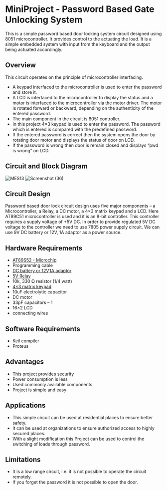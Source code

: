 # MiniProject - Password Based Gate Unlocking System
This is a simple password based door locking system circuit designed using 8051 microcontroller. It provides control to the actuating the load. It is a simple embedded system with input from the keyboard and the output being actuated accordingly.

## Overview
This circuit operates on the principle of microcontroller interfacing. 
- A keypad interfaced to the microcontroller is used to enter the password and store it. 
- A LCD is interfaced to the microcontroller to display the status and a motor is interfaced to the microcontroller via the motor driver. The motor is rotated forward or backward, depending on the authenticity of the entered password.
- The main component in the circuit is 8051 controller. 
- In this project 4×3 keypad is used to enter the password. The password which is entered is compared with the predefined password. 
- If the entered password is correct then the system opens the door by rotating door motor and displays the status of door on LCD. 
- If the password is wrong then door is remain closed and displays “pwd is wrong” on LCD.

## Circuit and Block Diagram

![MES13](https://user-images.githubusercontent.com/87115795/205324452-3b67d3d9-12e9-4549-b0f7-3dd88333c668.JPG)  ![Screenshot (36)](https://user-images.githubusercontent.com/87115795/205324490-355d7093-e62f-485c-b124-7a9d11b72695.png)

## Circuit Design
Password based door lock circuit design uses five major components – a Microcontroller, a Relay, a DC motor, a 4×3 matrix keypad and a LCD. Here AT89C51 microcontroller is used and it is an 8-bit controller. This controller requires a supply voltage of +5V DC. In order to provide regulated 5V DC voltage to the controller we need to use 7805 power supply circuit. We can use 9V DC battery or 12V, 1A adaptor as a power source.

## Hardware Requirements

- [AT89S52 - Microchip](https://www.microchip.com/en-us/product/AT89S52)
- Programming cable
- [DC battery or 12V,1A adaptor](https://en.wikipedia.org/wiki/Electric_battery)
- [5V Relay](https://www.elprocus.com/5v-relay-module/)
- 10k, 330 Ω resistor (1/4 watt)
- [4×3 matrix keypad](https://electropeak.com/learn/interfacing-4x3-membrane-matrix-keypad-with-arduino/)
- 10uF electrolytic capacitor
- DC motor
- 33pF capacitors – 1
- 16×2 LCD
- connecting wires

## Software Requirements
- Keil compiler
- Proteus

## Advantages
- This project provides security
- Power consumption is less
- Used commonly available components
- Project is simple and easy

## Applications 
- This simple circuit can be used at residential places to ensure better safety.
- It can be used at organizations to ensure authorized access to highly secured places.
- With a slight modification this Project can be used to control the switching of loads through password.

## Limitations
- It is a low range circuit, i.e. it is not possible to operate the circuit remotely.
- If you forget the password it is not possible to open the door.



